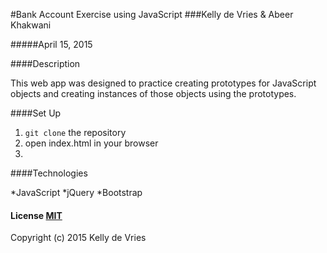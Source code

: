 #Bank Account Exercise using JavaScript 
###Kelly de Vries & Abeer Khakwani
 
#####April 15, 2015
 
####Description
 
This web app was designed to practice creating prototypes for JavaScript objects and creating instances of those objects using the prototypes.
 
####Set Up
 
1. `git clone` the repository
2. open index.html in your browser
3. 
####Technologies
 
*JavaScript
*jQuery
*Bootstrap

#### License [MIT](https://gist.github.com/kdv24/3f10fca06a7d78d09abf)
 
Copyright (c) 2015 Kelly de Vries
